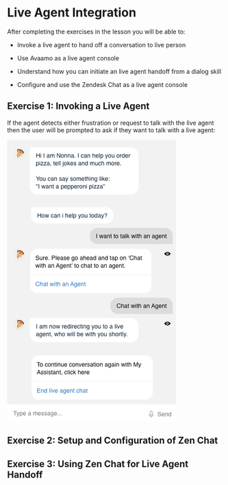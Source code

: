# Live Agent Integration

After completing the exercises in the lesson you will be able to:

- Invoke a live agent to hand off a conversation to live person

- Use Avaamo as a live agent console

- Understand how you can initiate an live agent handoff from a dialog skill

- Configure and use the Zendesk Chat as a live agent console

## Exercise 1: Invoking a Live Agent

If the agent detects either frustration or request to talk with the live agent then the user
will be prompted to ask if they want to talk with a live agent:

![Live agent example](contents/live-agent/images/live-agent-chat-window.png)


## Exercise 2: Setup and Configuration of Zen Chat

## Exercise 3: Using Zen Chat for Live Agent Handoff

